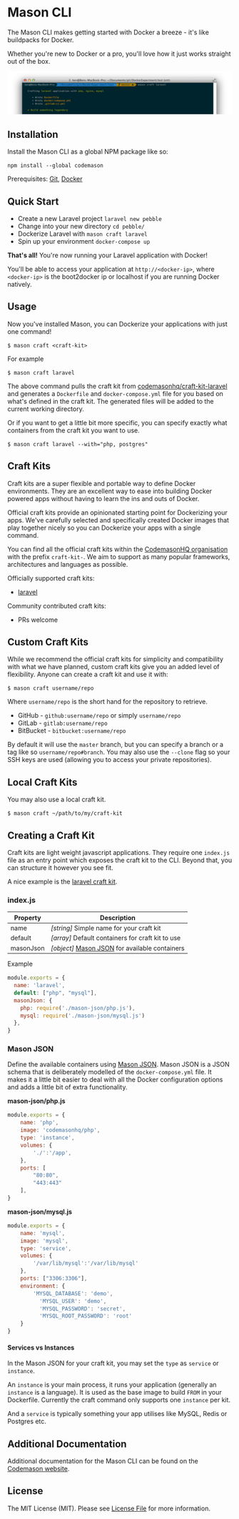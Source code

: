 # Mason CLI

The Mason CLI makes getting started with Docker a breeze - it's like buildpacks for Docker.

Whether you're new to Docker or a pro, you'll love how it just works straight out of the box.

![mason-craft-command](craft-command.png)

## Installation
Install the Mason CLI as a global NPM package like so:
```
npm install --global codemason
```
Prerequisites: [Git](https://git-scm.com/downloads), [Docker](https://docs.docker.com/engine/installation/)

## Quick Start
- Create a new Laravel project  `laravel new pebble`
- Change into your new directory `cd pebble/` 
- Dockerize Laravel with `mason craft laravel`
- Spin up your environment `docker-compose up`

**That's all!** You're now running your Laravel application with Docker!

You'll be able to access your application at `http://<docker-ip>`, where `<docker-ip>` is the boot2docker ip or localhost if you are running Docker natively.

## Usage
Now you've installed Mason, you can Dockerize your applications with just one command!
```
$ mason craft <craft-kit>
```

For example
```
$ mason craft laravel
```
The above command pulls the craft kit from [codemasonhq/craft-kit-laravel](https://github.com/CodemasonHQ/craft-kit-laravel) and generates a `Dockerfile` and `docker-compose.yml` file for you based on what's defined in the craft kit. The generated files will be added to the current working directory.

Or if you want to get a little bit more specific, you can specify exactly what containers from the craft kit you want to use.
```
$ mason craft laravel --with="php, postgres"
```

## Craft Kits
Craft kits are a super flexible and portable way to define Docker environments. They are an excellent way to ease into building Docker powered apps without having to learn the ins and outs of Docker.

Official craft kits provide an opinionated starting point for Dockerizing your apps. We've carefully selected and specifically created Docker images that play together nicely so you can Dockerize your apps with a single command.

You can find all the official craft kits within the [CodemasonHQ organisation](https://github.com/codemasonhq) with the prefix `craft-kit-`. We aim to support as many popular frameworks, architectures and languages as possible.

Officially supported craft kits: 
- [laravel](https://github.com/codemasonhq/craft-kit-laravel) 

Community contributed craft kits: 
- PRs welcome


## Custom Craft Kits
While we recommend the official craft kits for simplicity and compatibility with what we have planned, custom craft kits give you an added level of flexibility. Anyone can create a craft kit and use it with: 
```
$ mason craft username/repo
```
Where `username/repo` is the short hand for the repository to retrieve. 
- GitHub - `github:username/repo` or simply `username/repo`
- GitLab - `gitlab:username/repo`
- BitBucket - `bitbucket:username/repo`

By default it will use the `master` branch, but you can specify a branch or a tag like so `username/repo#branch`. You may also use the `--clone` flag so your SSH keys are used (allowing you to access your private repositories).

## Local Craft Kits
You may also use a local craft kit.
```
$ mason craft ~/path/to/my/craft-kit
```

## Creating a Craft Kit
Craft kits are light weight javascript applications. They require one `index.js` file as an entry point which exposes the craft kit to the CLI. Beyond that, you can structure it however you see fit.

A nice example is the [laravel craft kit](https://github.com/CodemasonHQ/craft-kit-laravel).

### index.js
| Property | Description                                                                       |
| -------- | --------------------------------------------------------------------------------- |
| name     | *[string]* Simple name for your craft kit                                         |
| default  | *[array]* Default containers for craft kit to use                                 | 
| masonJson | *[object]* [Mason JSON](http://mason.ci/docs/mason-json) for available containers |

Example
```javascript
module.exports = {
  name: 'laravel',
  default: ["php", "mysql"],
  masonJson: {
  	php: require('./mason-json/php.js'),
  	mysql: require('./mason-json/mysql.js')
  },
}
```

### Mason JSON 
Define the available containers using [Mason JSON](mason.ci/docs/mason-json). Mason JSON is a JSON schema that is deliberately modelled of the `docker-compose.yml` file. It makes it a little bit easier to deal with all the Docker configuration options and adds a little bit of extra functionality. 

**mason-json/php.js**
```javascript
module.exports = {
    name: 'php', 
    image: 'codemasonhq/php',
    type: 'instance',
    volumes: {
        './':'/app',
    },
    ports: [
        "80:80",
        "443:443"
    ],
}
```

**mason-json/mysql.js**
```javascript
module.exports = {
    name: 'mysql',
    image: 'mysql',
    type: 'service',
    volumes: {
        '/var/lib/mysql':'/var/lib/mysql'
    },
    ports: ["3306:3306"],
    environment: {
        'MYSQL_DATABASE': 'demo',
          'MYSQL_USER': 'demo',
          'MYSQL_PASSWORD': 'secret',
          'MYSQL_ROOT_PASSWORD': 'root'
    }
}
```

#### Services vs Instances
In the Mason JSON for your craft kit, you may set the `type` as `service` or `instance`. 

An `instance` is your main process, it runs your application (generally an `instance` is a language). It is used as the base image to build `FROM` in your Dockerfile. Currently the craft command only supports one `instance` per kit.

And a `service` is typically something your app utilises like MySQL, Redis or Postgres etc.

## Additional Documentation 
Additional documentation for the Mason CLI can be found on the [Codemason website](http://mason.ci/docs/mason-cli).

## License
The MIT License (MIT). Please see [License File](LICENSE.md) for more information.